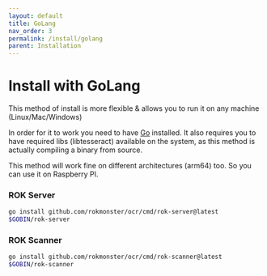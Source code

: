```yaml
---
layout: default
title: GoLang
nav_order: 3
permalink: /install/golang
parent: Installation
---
```


# Install with GoLang

This method of install is more flexible & allows you to run it on any machine (Linux/Mac/Windows)

In order for it to work you need to have [Go](https://go.dev/dl/) installed. It also requires you to have required libs (libtesseract) available on the system, as this method is actually compiling a binary from source.

This method will work fine on different architectures (arm64) too. So you can use it on Raspberry PI.

### ROK Server

```bash
go install github.com/rokmonster/ocr/cmd/rok-server@latest
$GOBIN/rok-server
```

### ROK Scanner

```bash
go install github.com/rokmonster/ocr/cmd/rok-scanner@latest
$GOBIN/rok-scanner
```